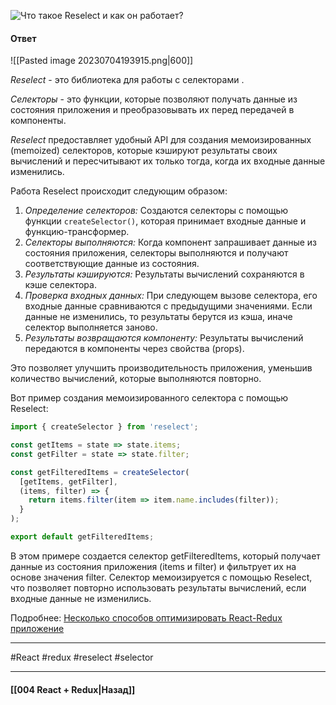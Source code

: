 ![Что такое Reselect и как он работает?](https://youtu.be/XtQPrt8G0n8?t=847)

#### Ответ

![[Pasted image 20230704193915.png|600]]

*Reselect* - это библиотека для работы с селекторами . 

*Селекторы* - это функции, которые позволяют получать данные из состояния приложения и преобразовывать их перед передачей в компоненты.

*Reselect* предоставляет удобный API для создания мемоизированных (memoized) селекторов, которые кэшируют результаты своих вычислений и пересчитывают их только тогда, когда их входные данные изменились.

Работа Reselect происходит следующим образом:
1. *Определение селекторов:* Создаются селекторы с помощью функции `createSelector()`, которая принимает входные данные и функцию-трансформер.
2. *Селекторы выполняются:* Когда компонент запрашивает данные из состояния приложения, селекторы выполняются и получают соответствующие данные из состояния.
3. *Результаты кэшируются:* Результаты вычислений сохраняются в кэше селектора.
4. *Проверка входных данных:* При следующем вызове селектора, его входные данные сравниваются с предыдущими значениями. Если данные не изменились, то результаты берутся из кэша, иначе селектор выполняется заново.
5. *Результаты возвращаются компоненту:* Результаты вычислений передаются в компоненты через свойства (props).

Это позволяет улучшить производительность приложения, уменьшив количество вычислений, которые выполняются повторно.

Вот пример создания мемоизированного селектора с помощью Reselect:

```jsx
import { createSelector } from 'reselect';

const getItems = state => state.items;
const getFilter = state => state.filter;

const getFilteredItems = createSelector(
  [getItems, getFilter],
  (items, filter) => {
    return items.filter(item => item.name.includes(filter));
  }
);

export default getFilteredItems;
```

В этом примере создается селектор getFilteredItems, который получает данные из состояния приложения (items и filter) и фильтрует их на основе значения filter. Селектор мемоизируется с помощью Reselect, что позволяет повторно использовать результаты вычислений, если входные данные не изменились.

Подробнее: [Несколько способов оптимизировать React-Redux приложение](https://habr.com/ru/articles/490526/)

____
#React #redux #reselect #selector 

____

#### [[004 React + Redux|Назад]]